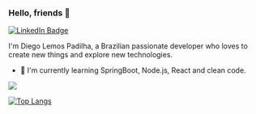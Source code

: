### Hello, friends 👋

[![LinkedIn Badge](https://img.shields.io/badge/-Diego%20Lemos%20Padilha-blue?style=flat&logo=Linkedin&logoColor=white&link=https://www.linkedin.com/in/diegolemospadilha)](https://www.linkedin.com/in/diegolemospadilha/)

I'm Diego Lemos Padilha, a Brazilian passionate  developer who loves to create new things and explore new technologies.

- 🌱 I'm currently learning SpringBoot, Node.js, React and clean code.

<img align='center' src="https://github-readme-stats.vercel.app/api?username=diegolemospadilha&show_icons=true&theme=vue">


[![Top Langs](https://github-readme-stats.vercel.app/api/top-langs/?username=diegolemospadilha)](https://github.com/diegolemospadilha/github-readme-stats)
